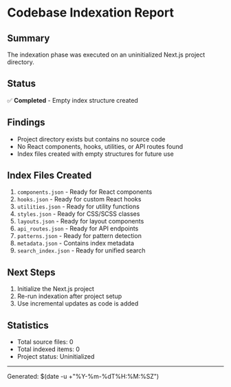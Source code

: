 # Codebase Indexation Report

## Summary
The indexation phase was executed on an uninitialized Next.js project directory.

## Status
✅ **Completed** - Empty index structure created

## Findings
- Project directory exists but contains no source code
- No React components, hooks, utilities, or API routes found
- Index files created with empty structures for future use

## Index Files Created
1. `components.json` - Ready for React components
2. `hooks.json` - Ready for custom React hooks  
3. `utilities.json` - Ready for utility functions
4. `styles.json` - Ready for CSS/SCSS classes
5. `layouts.json` - Ready for layout components
6. `api_routes.json` - Ready for API endpoints
7. `patterns.json` - Ready for pattern detection
8. `metadata.json` - Contains index metadata
9. `search_index.json` - Ready for unified search

## Next Steps
1. Initialize the Next.js project
2. Re-run indexation after project setup
3. Use incremental updates as code is added

## Statistics
- Total source files: 0
- Total indexed items: 0
- Project status: Uninitialized

---
Generated: $(date -u +"%Y-%m-%dT%H:%M:%SZ")
